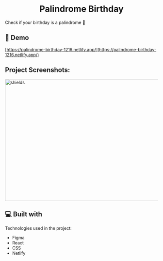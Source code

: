 <h1 align="center">Palindrome Birthday</h1>

<p>Check if your birthday is a palindrome 🥳</p>

<h2>🚀 Demo</h2>

[https://palindrome-birthday-1216.netlify.app/](https://palindrome-birthday-1216.netlify.app/)

<h2>Project Screenshots:</h2>

<img src="https://gcdn.pbrd.co/images/IyeUF7lUTMD1.png?o=1" alt="shields" width="850" height="400/">

  
  
<h2>💻 Built with</h2>

Technologies used in the project:

*   Figma
*   React
*   CSS
*   Netlify
